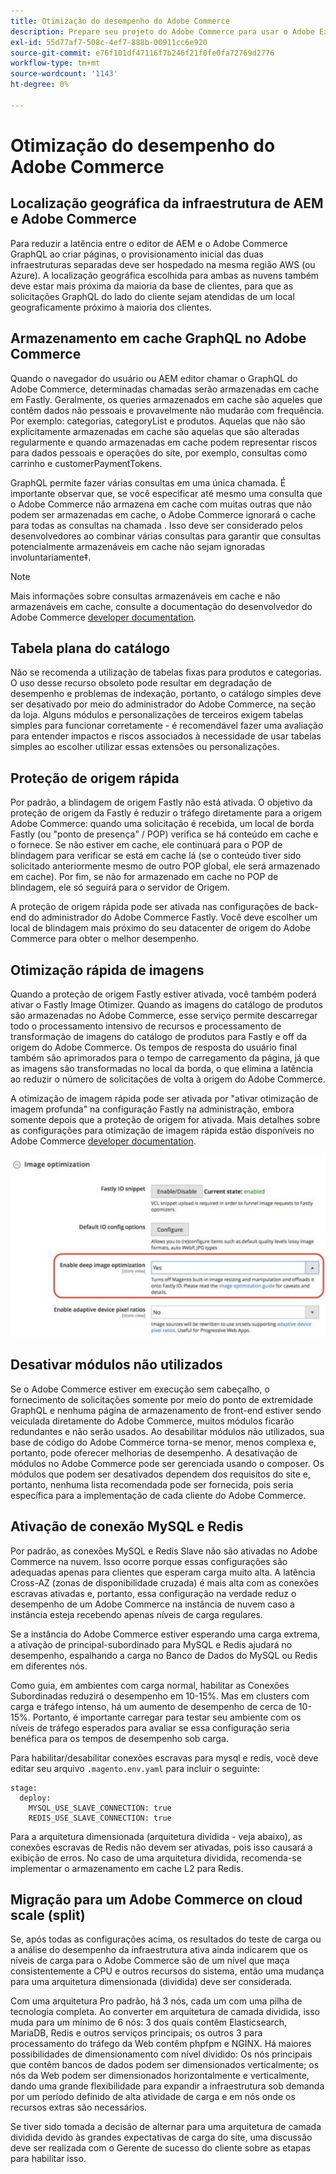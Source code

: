 ```yaml
---
title: Otimização do desempenho do Adobe Commerce
description: Prepare seu projeto do Adobe Commerce para usar o Adobe Experience Manager as a CMS alterando algumas configurações padrão.
exl-id: 55d77af7-508c-4ef7-888b-00911cc6e920
source-git-commit: e76f101df47116f7b246f21f0fe0fa72769d2776
workflow-type: tm+mt
source-wordcount: '1143'
ht-degree: 0%

---
```


# Otimização do desempenho do Adobe Commerce

## Localização geográfica da infraestrutura de AEM e Adobe Commerce

Para reduzir a latência entre o editor de AEM e o Adobe Commerce GraphQL ao criar páginas, o provisionamento inicial das duas infraestruturas separadas deve ser hospedado na mesma região AWS (ou Azure). A localização geográfica escolhida para ambas as nuvens também deve estar mais próxima da maioria da base de clientes, para que as solicitações GraphQL do lado do cliente sejam atendidas de um local geograficamente próximo à maioria dos clientes.

## Armazenamento em cache GraphQL no Adobe Commerce

Quando o navegador do usuário ou AEM editor chamar o GraphQL do Adobe Commerce, determinadas chamadas serão armazenadas em cache
em Fastly. Geralmente, os queries armazenados em cache são aqueles que contêm dados não pessoais e provavelmente não mudarão com frequência. Por exemplo: categorias, categoryList e produtos. Aquelas que não são explicitamente armazenadas em cache são aquelas que são alteradas regularmente e quando armazenadas em cache podem representar riscos para dados pessoais e operações do site, por exemplo, consultas como carrinho e customerPaymentTokens.

GraphQL permite fazer várias consultas em uma única chamada. É importante observar que, se você especificar até mesmo uma consulta que o Adobe Commerce não armazena em cache com muitas outras que não podem ser armazenadas em cache, o Adobe Commerce ignorará o cache para todas as consultas na chamada . Isso deve ser considerado pelos desenvolvedores ao combinar várias consultas para garantir que consultas potencialmente armazenáveis em cache não sejam ignoradas involuntariamente‡.

>[!NOTE]
>
> Mais informações sobre consultas armazenáveis em cache e não armazenáveis em cache, consulte a documentação do desenvolvedor do Adobe Commerce [developer documentation](https://devdocs.magento.com/guides/v2.4/graphql/caching.html).

## Tabela plana do catálogo

Não se recomenda a utilização de tabelas fixas para produtos e categorias. O uso desse recurso obsoleto pode resultar em degradação de desempenho e problemas de indexação, portanto, o catálogo simples deve ser desativado por meio do administrador do Adobe Commerce, na seção da loja. Alguns módulos e personalizações de terceiros exigem tabelas simples para funcionar corretamente - é recomendável fazer uma avaliação para entender impactos e riscos associados à necessidade de usar tabelas simples ao escolher utilizar essas extensões ou personalizações.

## Proteção de origem rápida

Por padrão, a blindagem de origem Fastly não está ativada. O objetivo da proteção de origem da Fastly é reduzir o tráfego diretamente para a origem Adobe Commerce: quando uma solicitação é recebida, um local de borda Fastly (ou &quot;ponto de presença&quot; / POP) verifica se há conteúdo em cache e o fornece. Se não estiver em cache, ele continuará para o POP de blindagem para verificar se está em cache lá (se o conteúdo tiver sido solicitado anteriormente mesmo de outro POP global, ele será armazenado em cache). Por fim, se não for armazenado em cache no POP de blindagem, ele só seguirá para o servidor de Origem.

A proteção de origem rápida pode ser ativada nas configurações de back-end do administrador do Adobe Commerce Fastly. Você deve escolher um local de blindagem mais próximo do seu datacenter de origem do Adobe Commerce para obter o melhor desempenho.

## Otimização rápida de imagens

Quando a proteção de origem Fastly estiver ativada, você também poderá ativar o Fastly Image Otimizer. Quando as imagens do catálogo de produtos são armazenadas no Adobe Commerce, esse serviço permite descarregar todo o processamento intensivo de recursos e processamento de transformação de imagens do catálogo de produtos para Fastly e off da origem do Adobe Commerce. Os tempos de resposta do usuário final também são aprimorados para o tempo de carregamento da página, já que as imagens são transformadas no local da borda, o que elimina a latência ao reduzir o número de solicitações de volta à origem do Adobe Commerce.

A otimização de imagem rápida pode ser ativada por &quot;ativar otimização de imagem profunda&quot; na configuração Fastly na administração, embora somente depois que a proteção de origem for ativada. Mais detalhes sobre as configurações para otimização de imagem rápida estão disponíveis no Adobe Commerce [developer documentation](https://devdocs.magento.com/cloud/cdn/fastly-image-optimization.html).

![Captura de tela das configurações de Otimização de imagem Fastly no Administrador do Adobe Commerce](../assets/commerce-at-scale/image-optimization.svg)

## Desativar módulos não utilizados

Se o Adobe Commerce estiver em execução sem cabeçalho, o fornecimento de solicitações somente por meio do ponto de extremidade GraphQL e nenhuma página de armazenamento de front-end estiver sendo veiculada diretamente do Adobe Commerce, muitos módulos ficarão redundantes e não serão usados. Ao desabilitar módulos não utilizados, sua base de código do Adobe Commerce torna-se menor, menos complexa e, portanto, pode oferecer melhorias de desempenho. A desativação de módulos no Adobe Commerce pode ser gerenciada usando o composer. Os módulos que podem ser desativados dependem dos requisitos do site e, portanto, nenhuma lista recomendada pode ser fornecida, pois seria específica para a implementação de cada cliente do Adobe Commerce.

## Ativação de conexão MySQL e Redis

Por padrão, as conexões MySQL e Redis Slave não são ativadas no Adobe Commerce na nuvem. Isso ocorre porque essas configurações são adequadas apenas para clientes que esperam carga muito alta. A latência Cross-AZ (zonas de disponibilidade cruzada) é mais alta com as conexões escravas ativadas e, portanto, essa configuração na verdade reduz o desempenho de um Adobe Commerce na instância de nuvem caso a instância esteja recebendo apenas níveis de carga regulares.

Se a instância do Adobe Commerce estiver esperando uma carga extrema, a ativação de principal-subordinado para MySQL e Redis ajudará no desempenho, espalhando a carga no Banco de Dados do MySQL ou Redis em diferentes nós.

Como guia, em ambientes com carga normal, habilitar as Conexões Subordinadas reduzirá o desempenho em 10-15%. Mas em clusters com carga e tráfego intenso, há um aumento de desempenho de cerca de 10-15%. Portanto, é importante carregar para testar seu ambiente com os níveis de tráfego esperados para avaliar se essa configuração seria benéfica para os tempos de desempenho sob carga.

Para habilitar/desabilitar conexões escravas para mysql e redis, você deve editar seu arquivo `.magento.env.yaml` para incluir o seguinte:

```
stage:
  deploy:
    MYSQL_USE_SLAVE_CONNECTION: true
    REDIS_USE_SLAVE_CONNECTION: true
```

Para a arquitetura dimensionada (arquitetura dividida - veja abaixo), as conexões escravas de Redis não devem ser ativadas, pois isso causará a exibição de erros. No caso de uma arquitetura dividida, recomenda-se implementar o armazenamento em cache L2 para Redis.

## Migração para um Adobe Commerce on cloud scale (split)

Se, após todas as configurações acima, os resultados do teste de carga ou a análise do desempenho da infraestrutura ativa ainda indicarem que os níveis de carga para o Adobe Commerce são de um nível que maça consistentemente a CPU e outros recursos do sistema, então uma mudança para uma arquitetura dimensionada (dividida) deve ser considerada.

Com uma arquitetura Pro padrão, há 3 nós, cada um com uma pilha de tecnologia completa. Ao converter em arquitetura de camada dividida, isso muda para um mínimo de 6 nós: 3 dos quais contêm Elasticsearch, MariaDB, Redis e outros serviços principais; os outros 3 para processamento do tráfego da Web contêm phpfpm e NGINX. Há maiores possibilidades de dimensionamento com nível dividido: Os nós principais que contêm bancos de dados podem ser dimensionados verticalmente; os nós da Web podem ser dimensionados horizontalmente e verticalmente, dando uma grande flexibilidade para expandir a infraestrutura sob demanda por um período definido de alta atividade de carga e em nós onde os recursos extras são necessários.

Se tiver sido tomada a decisão de alternar para uma arquitetura de camada dividida devido às grandes expectativas de carga do site, uma discussão deve ser realizada com o Gerente de sucesso do cliente sobre as etapas para habilitar isso.
